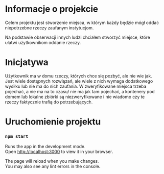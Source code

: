# Informacje o projekcie 

Celem projektu jest stworzenie miejsca, w którym każdy będzie mógł oddać niepotrzebne rzeczy zaufanym instytucjom.

Na podstawie obserwacji innych ludzi chciałem stworzyć miejsce, które ułatwi użytkownikom oddanie rzeczy.



# Inicjatywa

Użytkownik ma w domu rzeczy, których chce się pozbyć, ale nie wie jak.
Jest wiele dostępnych rozwiązań, ale wiele z nich wymaga dodatkowego wysiłku lub nie ma do nich zaufania. W zweryfikowane miejsca trzeba pojechać, a nie ma na to czasu/ nie ma jak tam pojechać, a kontenery pod domem lub lokalne zbiórki są niezweryfikowane i nie wiadomo czy te rzeczy faktycznie trafią do potrzebujących.

# Uruchomienie projektu

### `npm start`

Runs the app in the development mode.\
Open [http://localhost:3000](http://localhost:3000) to view it in your browser.

The page will reload when you make changes.\
You may also see any lint errors in the console.

